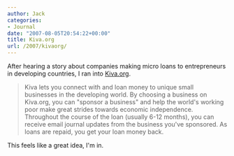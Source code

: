 ```yaml
---
author: Jack
categories:
- Journal
date: "2007-08-05T20:54:22+00:00"
title: Kiva.org
url: /2007/kivaorg/
---
```


After hearing a story about companies making micro loans to entrepreneurs in developing countries, I ran into [Kiva.org][1]. 

> Kiva lets you connect with and loan money to unique small businesses in the developing world. By choosing a business on Kiva.org, you can "sponsor a business" and help the world's working poor make great strides towards economic independence. Throughout the course of the loan (usually 6-12 months), you can receive email journal updates from the business you've sponsored. As loans are repaid, you get your loan money back.

This feels like a great idea, I'm in.

 [1]: http://www.kiva.org/